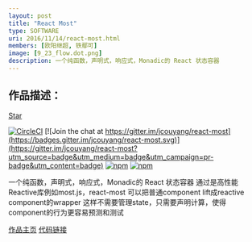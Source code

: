 ```yaml
---
layout: post
title: "React Most"
type: SOFTWARE
uri: 2016/11/14/react-most.html
members: [欧阳继超, 铁鄢可]
image: [9_23_flow.dot.png]
description: 一个纯函数，声明式，响应式，Monadic的 React 状态容器
---
```

<!-- Place this tag in your head or just before your close body tag. -->
<script async defer src="https://buttons.github.io/buttons.js"></script>

<h2>作品描述：</h2>

<!-- Place this tag where you want the button to render. -->
<a class="github-button" href="https://github.com/reactive-react/react-most" data-icon="octicon-star" data-style="mega" data-count-href="/reactive-react/react-most/stargazers" data-count-api="/repos/reactive-react/react-most#stargazers_count" data-count-aria-label="# stargazers on GitHub" aria-label="Star reactive-react/react-most on GitHub">Star</a>


[![CircleCI](https://circleci.com/gh/reactive-react/react-most.svg?style=svg)](https://circleci.com/gh/reactive-react/react-most)
[![Join the chat at https://gitter.im/jcouyang/react-most](https://badges.gitter.im/jcouyang/react-most.svg)](https://gitter.im/jcouyang/react-most?utm_source=badge&utm_medium=badge&utm_campaign=pr-badge&utm_content=badge)
[![npm](https://img.shields.io/npm/dm/react-most.svg?maxAge=2592000)](https://www.npmjs.com/package/react-most)
[![npm](https://img.shields.io/npm/v/react-most.svg?maxAge=2592000)]()

一个纯函数，声明式，响应式，Monadic的 React 状态容器
通过是高性能Reactive库例如most.js，react-most 可以把普通component lift成reactive component的wrapper
这样不需要管理state，只需要声明计算，使得component的行为更容易预测和测试

[作品主页][MainPage] [代码链接][CodeBase]

[CodeBase]: https://github.com/reactive-react/react-most
[MainPage]: https://github.com/reactive-react/react-most